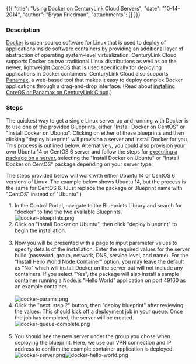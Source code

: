 {{{
  "title": "Using Docker on CenturyLink Cloud Servers",
  "date": "10-14-2014",
  "author": "Bryan Friedman",
  "attachments": []
}}}

<h3>Description</h3>
<p><a href="http://www.docker.com" target="_blank">Docker</a> is open-source software for Linux that is used to deploy of applications inside software containers by providing an additional layer of abstraction of operating system–level virtualization. CenturyLink
  Cloud supports Docker on two traditional Linux distributions as well as on the newer, lightweight <a href="http://www.coreos.com" target="_blank">CoreOS</a> that is used specifically for deploying applications in Docker containers.&nbsp;CenturyLink
  Cloud also supports <a href="http://www.panamax.io" target="_blank">Panamax</a>, a web-based tool that makes it easy to deploy complex Docker applications through a drag-and-drop interface. (Read about <a href="https://t3n.zendesk.com/forums/20510978-Drafts/entries/%20https://t3n.zendesk.com/entries/47064274-Building-CoreOS-Server-Cluster-on-the-CenturyLink-Cloud"
  target="_blank">installing CoreOS or Panamax on CenturyLink Cloud</a>.)</p>
<h3>Steps</h3>
<p>The quickest way to get a single Linux server up and running with Docker is to use one of the provided Blueprints, either "Install Docker on CentOS" or "Install Docker on Ubuntu". Clicking on either of these blueprints and then clicking "deploy blueprint"
  will provision a server and install Docker for you. This process is outlined below. Alternatively, you could also provision your own Ubuntu 14 or CentOS 6 server and follow the steps for <a href="https://t3n.zendesk.com/entries/21807618-Using-Group-Tasks-to-Install-Software-and-Run-Scripts-on-Groups"
  target="_blank">executing a package on a server</a>, selecting&nbsp;the "Install Docker on Ubuntu" or "Install Docker on CentOS" package depending on your server type.</p>
<p>The steps provided below will work with either Ubuntu 14 or CentOS 6 versions of Linux. The example below shows Ubuntu 14, but the process is the same for CentOS 6. (Just replace the package or Blueprint name with "CentOS" instead of "Ubuntu".)</p>
<ol>
  <li>In the Control Portal, navigate to the Blueprints Library and search for "docker" to find the two available Blueprints.
    <br /><img src="https://t3n.zendesk.com/attachments/token/ikCg75nvFxom1Lw4TW8okDQGh/?name=docker-blueprints.png" alt="docker-blueprints.png" />
  </li>
  <li>Click on "Install Docker on Ubuntu", then click "deploy blueprint" to begin the installation.
    <br />
    <br />
  </li>
  <li>Now you will be presented with a page to input parameter values to specify details of the installation. Enter the required values for the server build (password, group, network, DNS, service level, and name). For the "Install Hello World Node Container"
    option, you may leave the default as "No" which will install Docker on the server but will not include any containers. If you select "Yes", the package will also install a sample container running a Node.js "Hello World" application on port 49160
    as an example container.
    <br />
    <br /><img src="https://t3n.zendesk.com/attachments/token/jFvp5X8kjIJa9o3aHIZjyB8BX/?name=docker-params.png" alt="docker-params.png" />
  </li>
  <li>Click the "next: step 2" button, then "deploy blueprint" after reviewing the values. This should kick off a deployment job in your queue. Once the job has completed, the server will be created.
    <br /><img src="https://t3n.zendesk.com/attachments/token/LWkdbQ6qVERmdR6AvziasSFAP/?name=docker-queue-complete.png" alt="docker-queue-complete.png" />
    <br />
    <br />
  </li>
  <li>You should see the new server under the group you chose when deploying the blueprint. Here, we use our VPN connection and IP address to confirm the example container application is deployed.&nbsp;
    <br /><img src="https://t3n.zendesk.com/attachments/token/DK1k8B0hgZ7UFayDa0mYg22mO/?name=docker-server.png" alt="docker-server.png" /><img src="https://t3n.zendesk.com/attachments/token/ahnBnyo9ROmlE2ikBoGCuDgNf/?name=docker-hello-world.png" alt="docker-hello-world.png"
    />
  </li>
</ol>
<p>&nbsp;</p>